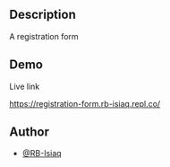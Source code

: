 
## Description

A registration form



## Demo

Live link

https://registration-form.rb-isiaq.repl.co/


## Author

- [@RB-Isiaq](https://www.github.com/RB-Isiaq)

